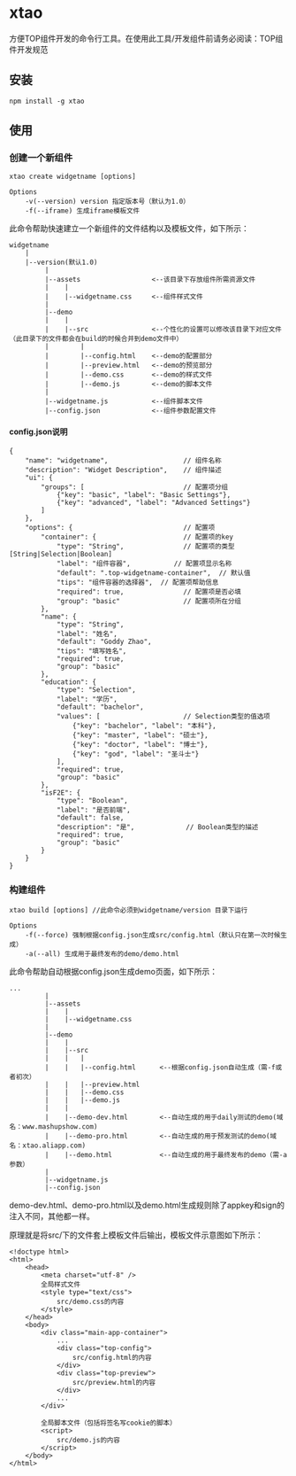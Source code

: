 # xtao

方便TOP组件开发的命令行工具。在使用此工具/开发组件前请务必阅读：TOP组件开发规范

## 安装

    npm install -g xtao

## 使用

### 创建一个新组件
    
    xtao create widgetname [options]

    Options
        -v(--version) version 指定版本号（默认为1.0）
        -f(--iframe) 生成iframe模板文件

此命令帮助快速建立一个新组件的文件结构以及模板文件，如下所示：

    widgetname
        |
        |--version(默认1.0)
             |
             |--assets                  <--该目录下存放组件所需资源文件
             |    |  
             |    |--widgetname.css     <--组件样式文件  
             |  
             |--demo  
             |    |  
             |    |--src                <--个性化的设置可以修改该目录下对应文件（此目录下的文件都会在build的时候合并到demo文件中）
             |        |
             |        |--config.html    <--demo的配置部分
             |        |--preview.html   <--demo的预览部分
             |        |--demo.css       <--demo的样式文件
             |        |--demo.js        <--demo的脚本文件
             |
             |--widgetname.js           <--组件脚本文件
             |--config.json             <--组件参数配置文件

#### config.json说明

    {
        "name": "widgetname",                   // 组件名称
        "description": "Widget Description",    // 组件描述
        "ui": {
            "groups": [                         // 配置项分组
                {"key": "basic", "label": "Basic Settings"},
                {"key": "advanced", "label": "Advanced Settings"}
            ]
        },
        "options": {                            // 配置项
            "container": {                      // 配置项的key
                "type": "String",               // 配置项的类型[String|Selection|Boolean]
                "label": "组件容器",           // 配置项显示名称
                "default": ".top-widgetname-container",  // 默认值
                "tips": "组件容器的选择器",  // 配置项帮助信息
                "required": true,               // 配置项是否必填
                "group": "basic"                // 配置项所在分组
            },
            "name": {
                "type": "String",
                "label": "姓名",
                "default": "Goddy Zhao",
                "tips": "填写姓名",
                "required": true,
                "group": "basic"
            },
            "education": {
                "type": "Selection",
                "label": "学历",
                "default": "bachelor",
                "values": [                     // Selection类型的值选项
                    {"key": "bachelor", "label": "本科"},
                    {"key": "master", "label": "硕士"},
                    {"key": "doctor", "label": "博士"},
                    {"key": "god", "label": "圣斗士"}
                ],
                "required": true,
                "group": "basic"
            },
            "isF2E": {
                "type": "Boolean",
                "label": "是否前端",
                "default": false,
                "description": "是",             // Boolean类型的描述
                "required": true,
                "group": "basic"
            }
        }
    }

### 构建组件
    
    xtao build [options] //此命令必须到widgetname/version 目录下运行

    Options
        -f(--force) 强制根据config.json生成src/config.html（默认只在第一次时候生成）
        -a(--all) 生成用于最终发布的demo/demo.html

此命令帮助自动根据config.json生成demo页面，如下所示：

    ...
             |
             |--assets                  
             |    |  
             |    |--widgetname.css     
             |  
             |--demo  
             |    |  
             |    |--src                
             |    |   |
             |    |   |--config.html      <--根据config.json自动生成（需-f或者初次）
             |    |   |--preview.html   
             |    |   |--demo.css       
             |    |   |--demo.js        
             |    |           
             |    |--demo-dev.html        <--自动生成的用于daily测试的demo(域名：www.mashupshow.com)           
             |    |--demo-pro.html        <--自动生成的用于预发测试的demo(域名：xtao.aliapp.com)             
             |    |--demo.html            <--自动生成的用于最终发布的demo（需-a参数）  
             |                
             |--widgetname.js           
             |--config.json             

demo-dev.html、demo-pro.html以及demo.html生成规则除了appkey和sign的注入不同，其他都一样。

原理就是将src/下的文件套上模板文件后输出，模板文件示意图如下所示：

    <!doctype html>
    <html>
        <head>
            <meta charset="utf-8" />
            全局样式文件
            <style type="text/css">
                src/demo.css的内容
            </style>
        </head>
        <body>
            <div class="main-app-container">
                ...
                <div class="top-config">
                    src/config.html的内容
                </div>
                <div class="top-preview">
                    src/preview.html的内容
                </div>
                ...
            </div>

            全局脚本文件（包括将签名写cookie的脚本）
            <script>
                src/demo.js的内容
            </script>
        </body>
    </html>




